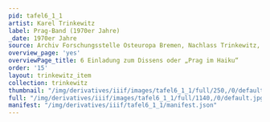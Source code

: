 ```yaml
---
pid: tafel6_1_1
artist: Karel Trinkewitz
label: Prag-Band (1970er Jahre)
_date: 1970er Jahre
source: Archiv Forschungsstelle Osteuropa Bremen, Nachlass Trinkewitz, FSO 2–060.
overview_page: 'yes'
overviewPage_title: 6 Einladung zum Dissens oder „Prag im Haiku“
order: '15'
layout: trinkewitz_item
collection: trinkewitz
thumbnail: "/img/derivatives/iiif/images/tafel6_1_1/full/250,/0/default.jpg"
full: "/img/derivatives/iiif/images/tafel6_1_1/full/1140,/0/default.jpg"
manifest: "/img/derivatives/iiif/tafel6_1_1/manifest.json"
---
```

